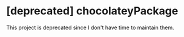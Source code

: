 # [deprecated] chocolateyPackage
This project is deprecated since I don't have time to maintain them.
